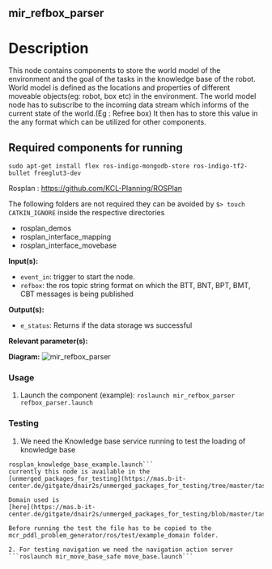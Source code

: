 mir_refbox_parser
---------------

# Description
This node contains components to store the world model of the environment and the goal of the tasks in the knowledge base of the robot.
World model is defined as the locations and properties of different moveable
objects(eg: robot, box etc) in the environment.
The world model node has to subscribe to the incoming data stream which informs
of the current state of the world.(Eg : Refree box)
It then has to store this value in the any format which can be utilized for 
other components.


## Required components for running
`sudo apt-get install flex ros-indigo-mongodb-store ros-indigo-tf2-bullet freeglut3-dev`

Rosplan :
https://github.com/KCL-Planning/ROSPlan

The following folders are not required they can be avoided by `$> touch CATKIN_IGNORE`
inside the respective directories
- rosplan_demos
- rosplan_interface_mapping
- rosplan_interface_movebase



**Input(s):**
  * `event_in`: trigger to start the node. 
  * `refbox`: the ros topic string format on which the BTT, BNT, BPT, BMT, CBT messages is being published

**Output(s):**
  * `e_status`: Returns if the data storage ws successful

**Relevant parameter(s):**

**Diagram:**
![mir_refbox_parser](/ros/doc/node.png)

### Usage
1. Launch the component (example):
  ```roslaunch mir_refbox_parser refbox_parser.launch```

### Testing
1. We need the Knowledge base service running to test the loading of knowledge
   base
```roslaunch mcr_pddl_problem_generator
rosplan_knowledge_base_example.launch```
currently this node is available in the
[unmerged_packages_for_testing](https://mas.b-it-center.de/gitgate/dnair2s/unmerged_packages_for_testing/tree/master/task_planning/mcr_pddl_problem_generator)

Domain used is
[here](https://mas.b-it-center.de/gitgate/dnair2s/unmerged_packages_for_testing/blob/master/task_planning/mir_knowledge/common/pddl/general_domain/domain.pddl) 

Before running the test the file has to be copied to the
mcr_pddl_problem_generator/ros/test/example_domain folder.

2. For testing navigation we need the navigation action server
```roslaunch mir_move_base_safe move_base.launch```

